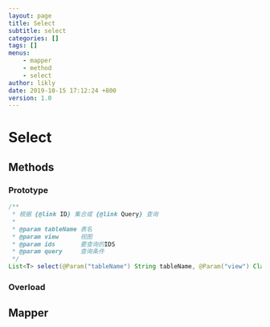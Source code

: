 ```yaml
---
layout: page
title: Select
subtitle: select
categories: []
tags: []
menus:
    - mapper
    - method
    - select
author: likly
date: 2019-10-15 17:12:24 +800
version: 1.0
---
```


# Select

## Methods

### Prototype

```java
/**
 * 根据 {@link ID} 集合或 {@link Query} 查询
 *
 * @param tableName 表名
 * @param view      视图
 * @param ids       要查询的IDS
 * @param query     查询条件
 */
List<T> select(@Param("tableName") String tableName, @Param("view") Class<?> view, @Param("ids") Collection<ID> ids, @Param("query") Query query);
```

### Overload


## Mapper

